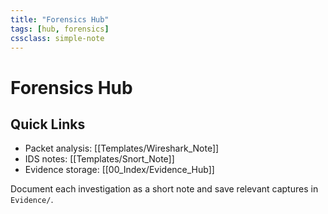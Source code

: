 ```yaml
---
title: "Forensics Hub"
tags: [hub, forensics]
cssclass: simple-note
---
```


# Forensics Hub

## Quick Links
- Packet analysis: [[Templates/Wireshark_Note]]
- IDS notes: [[Templates/Snort_Note]]
- Evidence storage: [[00_Index/Evidence_Hub]]

Document each investigation as a short note and save relevant captures in `Evidence/`.
